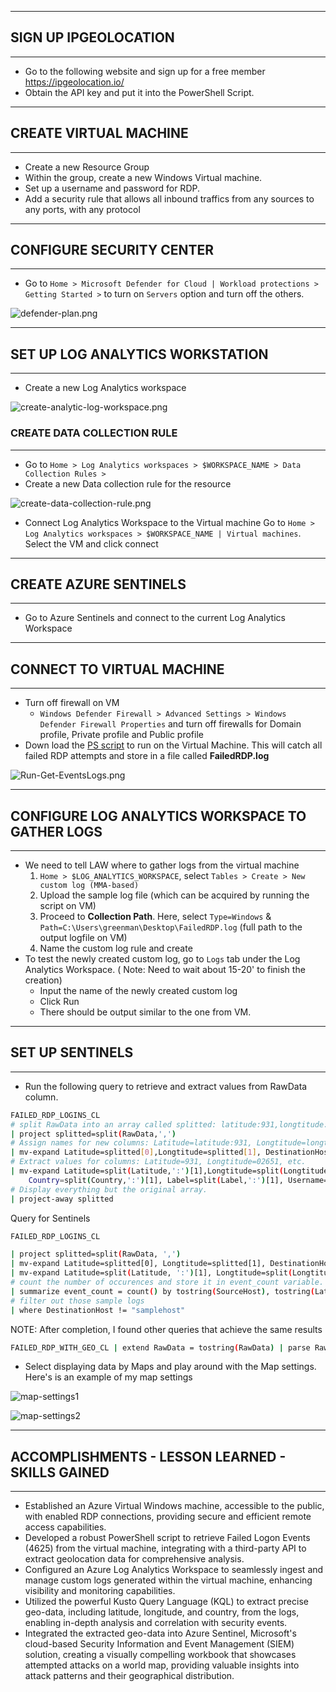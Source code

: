 -----
## SIGN UP IPGEOLOCATION
-----
- Go to the following website and sign up for a free member https://ipgeolocation.io/
- Obtain the API key and put it into the PowerShell Script.

-----
## CREATE VIRTUAL MACHINE
-----
- Create a new Resource Group
- Within the group, create a new Windows Virtual machine.
- Set up a username and password for RDP.
- Add a security rule that allows all inbound traffics from any sources to any ports, with any protocol

-----
## CONFIGURE SECURITY CENTER
----
- Go to `Home > Microsoft Defender for Cloud | Workload protections > Getting Started >` to turn on `Servers` option and turn off the others. 

![defender-plan.png](https://miro.medium.com/v2/resize:fit:720/format:webp/1*a2S6tj8EWxDIeKq8kIIx_Q.png)

-----
## SET UP LOG ANALYTICS WORKSTATION
-----
- Create a new Log Analytics workspace

![create-analytic-log-workspace.png](https://miro.medium.com/v2/resize:fit:720/format:webp/1*yyyaaW7PBn28EJB7ixIJUQ.png)

### CREATE DATA COLLECTION RULE
-----
- Go to `Home > Log Analytics workspaces > $WORKSPACE_NAME > Data Collection Rules >`
- Create a new Data collection rule for the resource

![create-data-collection-rule.png](https://miro.medium.com/v2/resize:fit:720/format:webp/1*U8dCk6nebz8Pc4hacmWWHA.png)

- Connect Log Analytics Workspace to the Virtual machine
	Go to `Home > Log Analytics workspaces > $WORKSPACE_NAME | Virtual machines`. Select the VM and click connect

-----
## CREATE AZURE SENTINELS
-----
- Go to Azure Sentinels and connect to the current Log Analytics Workspace

-----
## CONNECT TO VIRTUAL MACHINE
----
- Turn off firewall on VM
	- `Windows Defender Firewall > Advanced Settings > Windows Defender Firewall Properties` and turn off firewalls for Domain profile, Private profile and Public profile
- Down load the [PS script](https://github.com/hhphu/InfoSec/blob/main/Scripts/Microsoft%20Azure%20SIEM/GetEventLogs.ps1) to run on the Virtual Machine. This will catch all failed RDP attempts and store in a file called **FailedRDP.log**

![Run-Get-EventsLogs.png](https://miro.medium.com/v2/resize:fit:720/format:webp/1*Z8Y4wLmIOaxLbcAe2OYGiw.png)

-----
## CONFIGURE LOG ANALYTICS WORKSPACE TO GATHER LOGS
-----
- We need to tell LAW where to gather logs from the virtual machine
	1. `Home > $LOG_ANALYTICS_WORKSPACE`, select `Tables > Create > New custom log (MMA-based)`
	2. Upload the sample log file (which can be acquired by running the script on VM)
	3. Proceed to **Collection Path**. Here, select `Type=Windows` & `Path=C:\Users\greenman\Desktop\FailedRDP.log` (full path to the output logfile on VM)
	4. Name the custom log rule and create
- To test the newly created custom log, go to `Logs` tab under the Log Analytics Workspace. ( Note: Need to wait about 15-20' to finish the creation)
	- Input the name of the newly created custom log
	- Click Run
	- There should be output similar to the one from VM.

-----
## SET UP SENTINELS  
-----
- Run the following query to retrieve and extract values from RawData column.

```bash
FAILED_RDP_LOGINS_CL 
# split RawData into an array called splitted: latitude:931,longtitude:02651,etc.
| project splitted=split(RawData,',')
# Assign names for new columns: Latitude=latitude:931, Longtitude=longtitude:02651,etc.
| mv-expand Latitude=splitted[0],Longtitude=splitted[1], DestinationHost=splitted[2], Username=splitted[3], SourceHost=splitted[4], Country=splitted[6],Label=splitted[7]
# Extract values for columns: Latitude=931, Longtitude=02651, etc.
| mv-expand Latitude=split(Latitude,':')[1],Longtitude=split(Longtitude,':')[1], DestinationHost=split(DestinationHost,':')[1],SourceHost=split(SourceHost,':')[1],
    Country=split(Country,':')[1], Label=split(Label,':')[1], Username=split(Username,':')[1]
# Display everything but the original array.
| project-away splitted 
``` 

Query for Sentinels
```bash
FAILED_RDP_LOGINS_CL

| project splitted=split(RawData, ',')
| mv-expand Latitude=splitted[0], Longtitude=splitted[1], DestinationHost=splitted[2], Username=splitted[3], SourceHost=splitted[4], Country=splitted[6], Label=splitted[7]
| mv-expand Latitude=split(Latitude, ':')[1], Longtitude=split(Longtitude, ':')[1], DestinationHost=split(DestinationHost, ':')[1], SourceHost=split(SourceHost, ':')[1], Country=split(Country, ':')[1], Label=split(Label, ':')[1], Username=split(Username, ':')[1]
# count the number of occurences and store it in event_count variable. This will be used for Sentinels map
| summarize event_count = count() by tostring(SourceHost), tostring(Latitude), tostring(Longtitude), tostring(Country), tostring(Label), tostring(DestinationHost)
# filter out those sample logs
| where DestinationHost != "samplehost"
```

NOTE: After completion, I found other queries that achieve the same results
```bash
FAILED_RDP_WITH_GEO_CL | extend RawData = tostring(RawData) | parse RawData with * "latitude:" latitude ",longitude:" longitude ",destinationhost:" destinationhost ",username:" username ",sourcehost:" sourcehost ",state:" state ", country:" country ",label:" label ",timestamp:" timestamp | summarize event_count=count() by sourcehost, latitude, longitude, label, destinationhost, country | where sourcehost != ""
```

- Select displaying data by Maps and play around with the Map settings. Here's is an example of my map settings

![map-settings1](https://miro.medium.com/v2/resize:fit:640/format:webp/1*OjoszS6S0LgS-Sda9jyaKw.png)

![map-settings2](https://miro.medium.com/v2/resize:fit:640/format:webp/1*NXp1ewJZS_jjy1gaiL8DcA.png)

-----
## ACCOMPLISHMENTS - LESSON LEARNED - SKILLS GAINED 
-----
- Established an Azure Virtual Windows machine, accessible to the public, with enabled RDP connections, providing secure and efficient remote access capabilities.
- Developed a robust PowerShell script to retrieve Failed Logon Events (4625) from the virtual machine, integrating with a third-party API to extract geolocation data for comprehensive analysis.
- Configured an Azure Log Analytics Workspace to seamlessly ingest and manage custom logs generated within the virtual machine, enhancing visibility and monitoring capabilities.
- Utilized the powerful Kusto Query Language (KQL) to extract precise geo-data, including latitude, longitude, and country, from the logs, enabling in-depth analysis and correlation with security events.
- Integrated the extracted geo-data into Azure Sentinel, Microsoft's cloud-based Security Information and Event Management (SIEM) solution, creating a visually compelling workbook that showcases attempted attacks on a world map, providing valuable insights into attack patterns and their geographical distribution.
